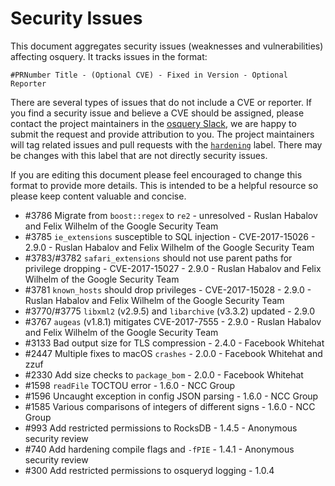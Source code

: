 # Security Issues

This document aggregates security issues (weaknesses and vulnerabilities) affecting osquery. It tracks issues in the format:

```
#PRNumber Title - (Optional CVE) - Fixed in Version - Optional Reporter
```

There are several types of issues that do not include a CVE or reporter. If you find a security issue and believe a CVE should be assigned, please contact the project maintainers in the [osquery Slack](https://osquery-slack.herokuapp.com), we are happy to submit the request and provide attribution to you. The project maintainers will tag related issues and pull requests with the [`hardening`](https://github.com/facebook/osquery/issues?q=is%3Aissue+is%3Aopen+label%3Ahardening) label. There may be changes with this label that are not directly security issues.

If you are editing this document please feel encouraged to change this format to provide more details. This is intended to be a helpful resource so please keep content valuable and concise.

- #3786 Migrate from `boost::regex` to `re2` - unresolved - Ruslan Habalov and Felix Wilhelm of the Google Security Team
- #3785 `ie_extensions` susceptible to SQL injection - CVE-2017-15026 - 2.9.0 - Ruslan Habalov and Felix Wilhelm of the Google Security Team
- #3783/#3782 `safari_extensions` should not use parent paths for privilege dropping - CVE-2017-15027 - 2.9.0 - Ruslan Habalov and Felix Wilhelm of the Google Security Team
- #3781 `known_hosts` should drop privileges - CVE-2017-15028 - 2.9.0 - Ruslan Habalov and Felix Wilhelm of the Google Security Team
- #3770/#3775 `libxml2` (v2.9.5) and `libarchive` (v3.3.2) updated - 2.9.0
- #3767 `augeas` (v1.8.1) mitigates CVE-2017-7555 - 2.9.0 - Ruslan Habalov and Felix Wilhelm of the Google Security Team
- #3133 Bad output size for TLS compression - 2.4.0 - Facebook Whitehat
- #2447 Multiple fixes to macOS `crashes` - 2.0.0 - Facebook Whitehat and zzuf
- #2330 Add size checks to `package_bom` - 2.0.0 - Facebook Whitehat
- #1598 `readFile` TOCTOU error - 1.6.0 - NCC Group
- #1596 Uncaught exception in config JSON parsing - 1.6.0 - NCC Group
- #1585 Various comparisons of integers of different signs - 1.6.0 - NCC Group
- #993 Add restricted permissions to RocksDB - 1.4.5 - Anonymous security review
- #740 Add hardening compile flags and `-fPIE` - 1.4.1 - Anonymous security review
- #300 Add restricted permissions to osqueryd logging - 1.0.4
